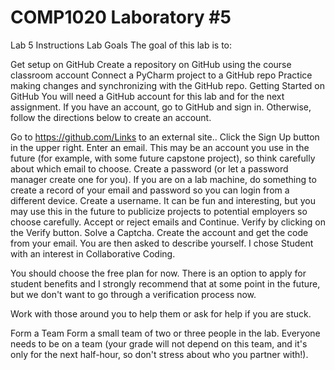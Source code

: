 # COMP1020 Laboratory #5

Lab 5 Instructions
Lab Goals
The goal of this lab is to:

Get setup on GitHub
Create a repository on GitHub using the course classroom account 
Connect a PyCharm project to a GitHub repo
Practice making changes and synchronizing with the GitHub repo.
Getting Started on GitHub
You will need a GitHub account for this lab and for the next assignment. If you have an account, go to GitHub and sign in. Otherwise, follow the directions below to create an account. 

Go to https://github.com/Links to an external site..
Click the Sign Up button in the upper right.
Enter an email. This may be an account you use in the future (for example, with some future capstone project), so think carefully about which email to choose.
Create a password (or let a password manager create one for you). If you are on a lab machine, do something to create a record of your email and password so you can login from a different device.
Create a username. It can be fun and interesting, but you may use this in the future to publicize projects to potential employers so choose carefully.
Accept or reject emails and Continue.
Verify by clicking on the Verify button. Solve a Captcha.
Create the account and get the code from your email. 
You are then asked to describe yourself. I chose Student with an interest in Collaborative Coding.

You should choose the free plan for now. There is an option to apply for student benefits and I strongly recommend that at some point in the future, but we don't want to go through a verification process now.

Work with those around you to help them or ask for help if you are stuck.

Form a Team
Form a small team of two or three people in the lab. Everyone needs to be on a team (your grade will not depend on this team, and it's only for the next half-hour, so don't stress about who you partner with!).
